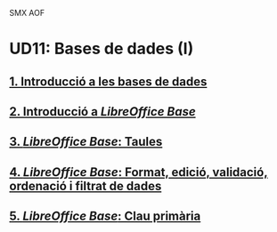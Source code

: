 SMX AOF
# UD11: Bases de dades (I)

## [1. Introducció a les bases de dades](db01_intro.ca.md)
## [2. Introducció a *LibreOffice Base*](db02_libreofficebase.ca.md)
## [3. *LibreOffice Base*: Taules](db03_base_tables.ca.md)
## [4. *LibreOffice Base*: Format, edició, validació, ordenació i filtrat de dades](db04_base_management.ca.md)
## [5. *LibreOffice Base*: Clau primària](db05_base_primary_key.ca.md)
<!--
## [6. *LibreOffice Base* Relacions entre taules. Integritat referencial](db06_base_relationships.ca.md)
## [5. *LibreOffice Base* Clau primària](db05_base_primary_key.ca.md)
## [5. *LibreOffice Base* Clau primària](db05_base_primary_key.ca.md)
## [5. *LibreOffice Base* Clau primària](db05_base_primary_key.ca.md)
-->

